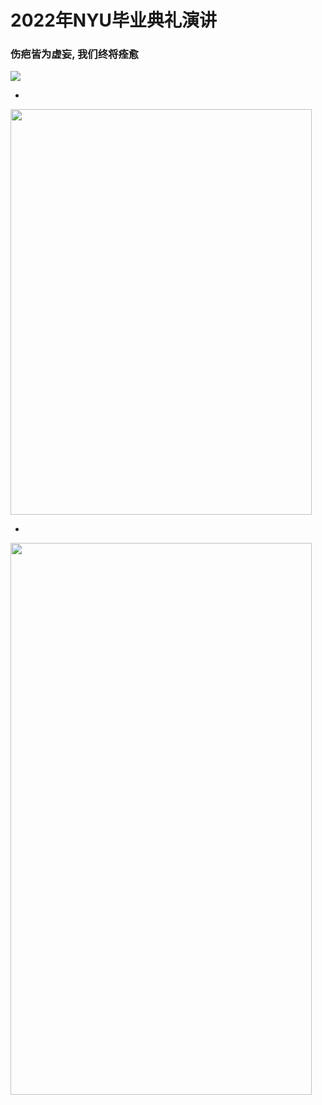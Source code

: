 # 2022年NYU毕业典礼演讲

### 伤疤皆为虚妄, 我们终将痊愈 

![](https://raw.githubusercontent.com/zbl5337/image/master/images/blog/taylor/taylor1.png)

-

<img height="649" src="https://raw.githubusercontent.com/zbl5337/image/master/images/blog/taylor/taylor2.png" width="482"/>

-

<img height="883" src="https://raw.githubusercontent.com/zbl5337/image/master/images/blog/taylor/taylor3.png" width="482"/>

